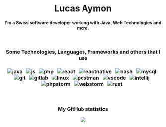 <h1 align="center">Lucas Aymon</h1>
<h4 align="center">I'm a Swiss software developer working with Java, Web Technologies and more.</h4>

<br>

<h3 align="center">Some Technologies, Languages, Frameworks and others that I use<h3/>
	
<p align="center">
    <img src="https://img.shields.io/badge/java-f89820?style=for-the-badge&logo=java&logoColor=white" alt="java" />&nbsp;&nbsp;
    <img src="https://img.shields.io/badge/JavaScript-F7DF1E?style=for-the-badge&logo=javascript&logoColor=black" alt="js" />&nbsp;&nbsp;
    <img src="https://img.shields.io/badge/php-8387BC?style=for-the-badge&logo=php&logoColor=white" alt="php" />&nbsp;&nbsp;
    <img src="https://img.shields.io/badge/react-20232a.svg?&style=for-the-badge&logo=react&logoColor=%2361DAFB" alt="react" />&nbsp;&nbsp;
    <img src="https://img.shields.io/badge/react_native-20232a.svg?&style=for-the-badge&logo=react&logoColor=%2361DAFB" alt="reactnative" />&nbsp;&nbsp;
    <img src="https://img.shields.io/badge/shell_script-121011.svg?&style=for-the-badge&logo=gnu-bash&logoColor=white" alt="bash" />&nbsp;&nbsp;
    <img src="https://img.shields.io/badge/MySQL-00000F?style=for-the-badge&logo=mysql&logoColor=white" alt="mysql" />&nbsp;&nbsp;
    <img src="https://img.shields.io/badge/git-F05032?style=for-the-badge&logo=git&logoColor=white" alt="git" />&nbsp;&nbsp;
    <img src="https://img.shields.io/badge/gitlab-FFFFFF?style=for-the-badge&logo=gitlab&logoColor=white" alt="gitlab" />&nbsp;&nbsp;
    <img src="https://img.shields.io/badge/Linux-FCC624?style=for-the-badge&logo=linux&logoColor=black" alt="linux" />&nbsp;&nbsp;
    <img src="https://img.shields.io/badge/postman-FF6C37?style=for-the-badge&logo=postman&logoColor=white" alt="postman" />&nbsp;&nbsp;
    <img src="https://img.shields.io/badge/vscode-0066B8?style=for-the-badge&logo=visual-studio-code&logoColor=white" alt="vscode" />&nbsp;&nbsp;
    <img src="https://img.shields.io/badge/intellij_idea-FFFFFF?style=for-the-badge&logo=intellij-idea&logoColor=black" alt="intellij" />&nbsp;&nbsp;
    <img src="https://img.shields.io/badge/phpstorm-FFFFFF?style=for-the-badge&logo=phpstorm&logoColor=black" alt="phpstorm" />&nbsp;&nbsp;
    <img src="https://img.shields.io/badge/webstorm-FFFFFF?style=for-the-badge&logo=webstorm&logoColor=black" alt="webstorm" />&nbsp;&nbsp;
    <img src="https://img.shields.io/badge/Rust-000000?style=for-the-badge&logo=rust&logoColor=white" alt="rust" />&nbsp;&nbsp;
</p>

</br>

<h3 align="center">My GitHub statistics</h3>

<p align="center">
    <img src="https://github-readme-stats.vercel.app/api?username=lucas-it&include_all_commits=true&count_private=true&show_icons=true&line_height=20&title_color=FFFFFF&icon_color=FFFFFF&text_color=FFFFFF&bg_color=0D1117"/>
</p>
